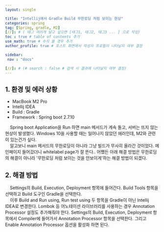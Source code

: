 ```yaml
---
layout: single

title: "Intellij에서 Gradle Build 무한로딩 처럼 보이는 현상"
categories: spring
tag: [Spring, gradle, M2]
[//]: # ( 태그 여러개 달고 싶으면 [태그1, 태그2, 태그3 ... ] 으로 작성)
toc : true # table of contents 추가
use_math: true # 수식 쓸 경우 추가
author_profile: true # 포스트 화면에서 작성자 프로필이 나타날지 여부 결정

sidebar:
 nav : "docs"

[//]: # (# search : false # 검색 시 결과에 나타날지 여부 결정)
---
```


## 1. 환경 및 에러 상황

- MacBook M2 Pro
- Intellij IDEA
- Build : Gradle
- Framework : Spring boot 2.7.10

&nbsp; &nbsp; Spring boot Application을 Run 하면 main 메서드가 계속 돌고, 서버는 뜨지 않는 현상이 발생했다. Windows 10을 사용할 때는 일어나지 않았던 에러인데, M2와 관련이 있는건가 싶다.  
&nbsp; &nbsp; 알고보니 main 메서드의 무한로딩이 아니라 그냥 빌드가 무사히 올라간 것이었다. 메인페이지 들어갔더니 whitelabel page가 잘 뜬다.. 어쨌든 아래 해결 방법은 무한로딩의 해결이 아니라 '무한로딩 처럼 보이는 것을 안보이게'하는 해결 방법이 되겠다.


## 2. 해결 방법

&nbsp; &nbsp; Settings의 Build, Execution, Deployment 항목에 들어간다. Build Tools 항목을 선택하고 Build 도구인 Gradle을 선택한다.  
&nbsp; &nbsp; 이후 Build and Run using, Run test using 두 항목을 Gradle이 아닌 Intellij IDEA로 변경한다. Lombok 등 어노테이션 라이브러리를 사용하는 경우 Annotation Processor 설정도 추가해줘야 한다. Settings의 Build, Execution, Deployment 항목에서 Compiler에 들어가서 Annotation Processor 항목을 선택한다. 그리고 Enable Annotation Processor 옵션을 활성화 하면 된다.